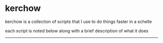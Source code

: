 # kerchow

kerchow is a collection of scripts that I use to do things faster in a schelle

each script is noted below along with a brief description of what it does

---


